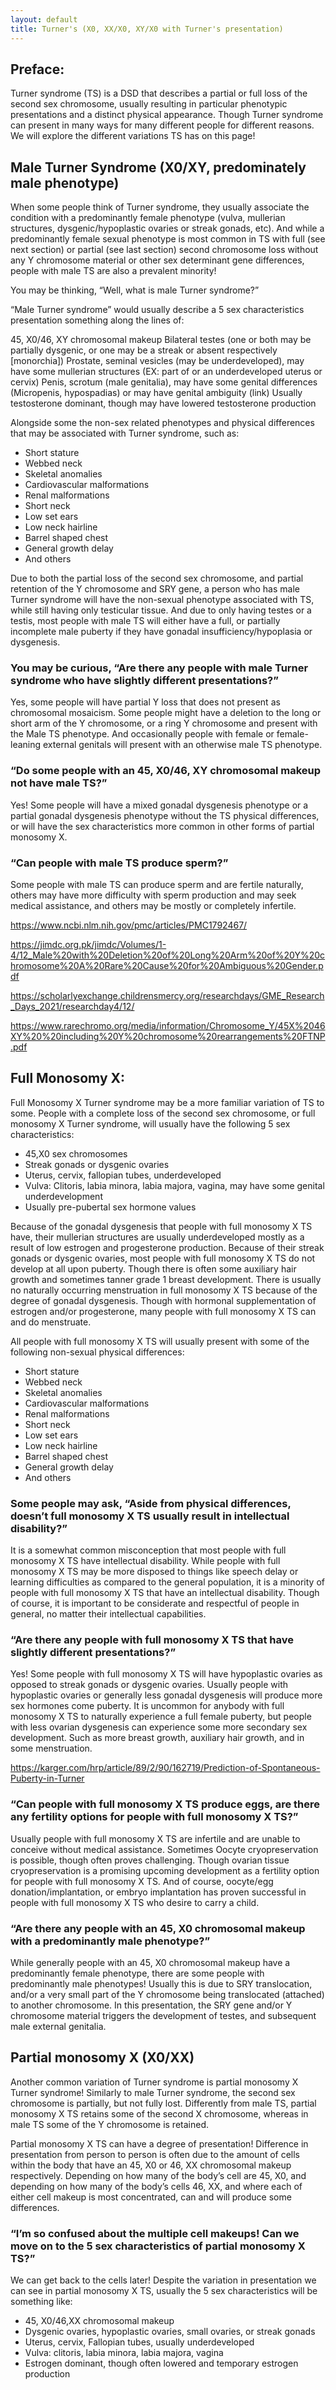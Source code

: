 ```yaml
---
layout: default
title: Turner's (X0, XX/X0, XY/X0 with Turner's presentation)
---
```


## Preface:

Turner syndrome (TS) is a DSD that describes a partial or full loss of the second sex chromosome, usually resulting in particular phenotypic presentations and a distinct physical appearance. Though Turner syndrome can present in many ways for many different people for different reasons. We will explore the different variations TS has on this page!

## Male Turner Syndrome (X0/XY, predominately male phenotype)

When some people think of Turner syndrome, they usually associate the condition with a predominantly female phenotype (vulva, mullerian structures, dysgenic/hypoplastic ovaries or streak gonads, etc). And while a predominantly female sexual phenotype is most common in TS with full (see next section) or partial (see last section) second chromosome loss without any Y chromosome material or other sex determinant gene differences, people with male TS are also a prevalent minority!

You may be thinking, “Well, what is male Turner syndrome?”

“Male Turner syndrome” would usually describe a 5 sex characteristics presentation something along the lines of:

45, X0/46, XY chromosomal makeup
Bilateral testes (one or both may be partially dysgenic, or one may be a streak or absent respectively [monorchia])
Prostate, seminal vesicles (may be underdeveloped), may have some mullerian structures (EX: part of or an underdeveloped uterus or cervix)
Penis, scrotum (male genitalia), may have some genital differences (Micropenis, hypospadias) or may have genital ambiguity (link)
Usually testosterone dominant, though may have lowered testosterone production

Alongside some the non-sex related phenotypes and physical differences that may be associated with Turner syndrome, such as:

- Short stature
- Webbed neck
- Skeletal anomalies
- Cardiovascular malformations
- Renal malformations
- Short neck
- Low set ears
- Low neck hairline
- Barrel shaped chest
- General growth delay
- And others

Due to both the partial loss of the second sex   chromosome, and partial retention of the Y chromosome and SRY gene, a person who has male Turner syndrome will have the non-sexual phenotype associated with TS, while still having only testicular tissue. And due to only having testes or a testis, most people with male TS will either have a full, or partially incomplete male puberty if they have gonadal insufficiency/hypoplasia or dysgenesis. 

### You may be curious, “Are there any people with male Turner syndrome who have slightly different presentations?”

Yes, some people will have partial Y loss that does not present as chromosomal mosaicism. Some people might have a deletion to the long or short arm of the Y chromosome, or a ring Y chromosome and present with the Male TS phenotype. And occasionally people with female or female-leaning external genitals will present with an otherwise male TS phenotype.

### “Do some people with an 45, X0/46, XY chromosomal makeup not have male TS?”

Yes! Some people will have a mixed gonadal dysgenesis phenotype or a partial gonadal dysgenesis phenotype without the TS physical differences, or will have the sex characteristics more common in other forms of partial monosomy X.

### “Can people with male TS produce sperm?”

Some people with male TS can produce sperm and are fertile naturally, others may have more difficulty with sperm production and may seek medical assistance, and others may be mostly or completely infertile. 

https://www.ncbi.nlm.nih.gov/pmc/articles/PMC1792467/

https://jimdc.org.pk/jimdc/Volumes/1-4/12_Male%20with%20Deletion%20of%20Long%20Arm%20of%20Y%20chromosome%20A%20Rare%20Cause%20for%20Ambiguous%20Gender.pdf

https://scholarlyexchange.childrensmercy.org/researchdays/GME_Research_Days_2021/researchday4/12/

https://www.rarechromo.org/media/information/Chromosome_Y/45X%2046XY%20%20including%20Y%20chromosome%20rearrangements%20FTNP.pdf

## Full Monosomy X:

Full Monosomy X Turner syndrome may be a more familiar variation of TS to some. People with a complete loss of the second sex chromosome, or full monosomy X Turner syndrome, will usually have the following 5 sex characteristics:

- 45,X0 sex chromosomes
- Streak gonads or dysgenic ovaries
- Uterus, cervix, fallopian tubes, underdeveloped 
- Vulva: Clitoris, labia minora, labia majora, vagina, may have some genital underdevelopment
- Usually pre-pubertal sex hormone values

Because of the gonadal dysgenesis that people with full monosomy X TS have, their mullerian structures are usually underdeveloped mostly as a result of low estrogen and progesterone production. Because of their streak gonads or dysgenic ovaries, most people with full monosomy X TS do not develop at all upon puberty. Though there is often some auxiliary hair growth and sometimes tanner grade 1 breast development. There is usually no naturally occurring menstruation in full monosomy X TS because of the degree of gonadal dysgenesis. Though with hormonal supplementation of estrogen and/or progesterone, many people with full monosomy X TS can and do menstruate. 

All people with full monosomy X TS will usually present with some of the following non-sexual physical differences:

- Short stature
- Webbed neck
- Skeletal anomalies
- Cardiovascular malformations
- Renal malformations
- Short neck
- Low set ears
- Low neck hairline
- Barrel shaped chest
- General growth delay
- And others

### Some people may ask, “Aside from physical differences, doesn’t full monosomy X TS usually result in intellectual disability?”

It is a somewhat common misconception that most people with full monosomy X TS have intellectual disability. While people with full monosomy X TS may be more disposed to things like speech delay or learning difficulties as compared to the general population, it is a minority of people with full monosomy X TS that have an intellectual disability. Though of course, it is important to be considerate and respectful of people in general, no matter their intellectual capabilities.
 
### “Are there any people with full monosomy X TS that have slightly different presentations?”

Yes! Some people with full monosomy X TS will have hypoplastic ovaries as opposed to streak gonads or dysgenic ovaries. Usually people with hypoplastic ovaries or generally less gonadal dysgenesis will produce more sex hormones come puberty. It is uncommon for anybody with full monosomy X TS to naturally experience a full female puberty, but people with less ovarian dysgenesis can experience some more secondary sex development. Such as more breast growth, auxiliary hair growth, and in some menstruation. 

https://karger.com/hrp/article/89/2/90/162719/Prediction-of-Spontaneous-Puberty-in-Turner

### “Can people with full monosomy X TS produce eggs, are there any fertility options for people with full monosomy X TS?”

Usually people with full monosomy X TS are infertile and are unable to conceive without medical assistance. Sometimes Oocyte cryopreservation is possible, though often proves challenging. Though ovarian tissue cryopreservation is a promising upcoming development as a fertility option for people with full monosomy X TS. And of course, oocyte/egg donation/implantation, or embryo implantation has proven successful in people with full monosomy X TS who desire to carry a child.

### “Are there any people with an 45, X0 chromosomal makeup with a predominantly male phenotype?”

While generally people with an 45, X0 chromosomal makeup have a predominantly female phenotype, there are some people with predominantly male phenotypes! Usually this is due to SRY translocation, and/or a very small part of the Y chromosome being translocated (attached) to another chromosome. In this presentation, the SRY gene and/or Y chromosome material triggers the development of testes, and subsequent male external genitalia.

## Partial monosomy X (X0/XX) 

Another common variation of Turner syndrome is partial monosomy X Turner syndrome! Similarly to male Turner syndrome, the second sex chromosome is partially, but not fully lost. Differently from male TS, partial monosomy X TS retains some of the second X chromosome, whereas in male TS some of the Y chromosome is retained. 

Partial monosomy X TS can have a degree of presentation! Difference in presentation from person to person is often due to the amount of cells within the body that have an 45, X0 or 46, XX chromosomal makeup respectively. Depending on how many of the body’s cell are 45, X0, and depending on how many of the body’s cells 46, XX, and where each of either cell makeup is most concentrated, can and will produce some differences.

### “I’m so confused about the multiple cell makeups! Can we move on to the 5 sex characteristics of partial monosomy X TS?”

We can get back to the cells later! Despite the variation in presentation we can see in partial monosomy X TS, usually the 5 sex characteristics will be something like:

- 45, X0/46,XX chromosomal makeup
- Dysgenic ovaries, hypoplastic ovaries, small ovaries, or streak gonads
- Uterus, cervix, Fallopian tubes, usually underdeveloped
- Vulva: clitoris, labia minora, labia majora, vagina
- Estrogen dominant, though often lowered and temporary estrogen production 
